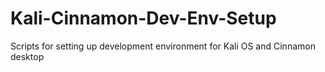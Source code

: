 # Kali-Cinnamon-Dev-Env-Setup
Scripts for setting up development environment for Kali OS and Cinnamon desktop
